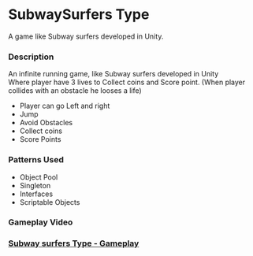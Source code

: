 # SubwaySurfers Type
A game like Subway surfers developed in Unity.

### Description
An infinite running game, like Subway surfers developed in Unity <br>
Where player have 3 lives to Collect coins and Score point. (When player collides with an obstacle he looses a life) <br>

 - Player can go Left and right
 - Jump
 - Avoid Obstacles
 - Collect coins
 - Score Points

### Patterns Used
 - Object Pool
 - Singleton
 - Interfaces
 - Scriptable Objects

### Gameplay Video
### [Subway surfers Type - Gameplay](https://youtu.be/1akpwB6sjpY)

